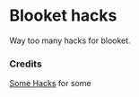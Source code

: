 # Blooket hacks
Way too many hacks for blooket.

### Credits
[Some Hacks](https://github.com/therealgliz/blooket-hacks/blob/main/global/getAllBlooksInGame.js) for some
